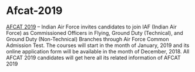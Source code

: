 # Afcat-2019
<a href="https://professoridea.com/afcat-2019/">AFCAT 2019</a> – Indian Air Force invites candidates to join IAF (Indian Air Force) as Commissioned Officers in Flying, Ground Duty (Technical), and Ground Duty (Non-Technical) Branches through Air Force Common Admission Test. The courses will start in the month of January, 2019 and its online application form will be available in the month of December, 2018. All AFCAT 2019 candidates will get here all its related information of AFCAT 2019 
